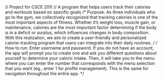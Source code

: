 // Project for CSCE 201!
// A program that helps users track their calories and workouts based on specific goals
/* Purpose: As three individuals who go to the gym, we collectively recognized that tracking calories is one of the most important aspects of fitness. Whether it’s weight loss, muscle gain, or maintenance, calories are the most important factor determining if the body is in a deficit or surplus, which influences changes in body composition. With this realization, we aim to create a user-friendly and personalized calorie-tracking program that users can integrate into their daily routines. */
/* How to run: Enter username and password. If you do not have an account, the app will prompt you to create one and ask you different questions about yourself to determine your caloric intake. Then, it will take you to the menu where you can enter the number that corresponds with the menu selection that you want (eg., enter 1 for profile management). This is the same for navigation throughout the entire app. */
